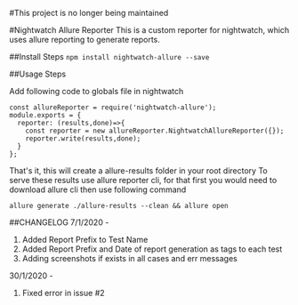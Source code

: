 #This project is no longer being maintained

#Nightwatch Allure Reporter
This is a custom reporter for nightwatch, which uses allure reporting to generate reports.

##Install Steps
```npm install nightwatch-allure --save```

##Usage Steps

Add following code to globals file in nightwatch
```
const allureReporter = require('nightwatch-allure');
module.exports = {
  reporter: (results,done)=>{
    const reporter = new allureReporter.NightwatchAllureReporter({});
    reporter.write(results,done);
  }
};
```

That's it, this will create a allure-results folder in your root directory
To serve these results use allure reporter cli, for that first you would need to download allure cli then use following command
```
allure generate ./allure-results --clean && allure open
```

##CHANGELOG
7/1/2020 - 
1. Added Report Prefix to Test Name
2. Added Report Prefix and Date of report generation as tags to each test
3. Adding screenshots if exists in all cases and err messages

30/1/2020 - 
1. Fixed error in issue #2
